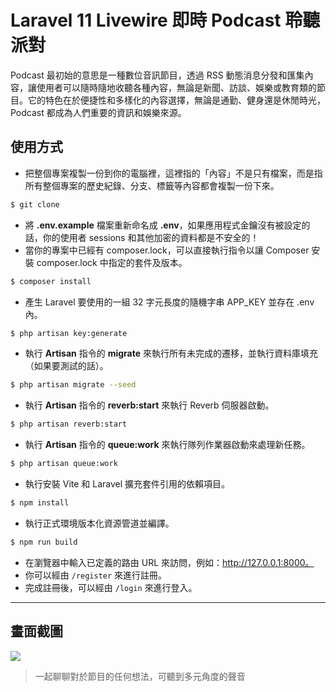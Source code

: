 # Laravel 11 Livewire 即時 Podcast 聆聽派對

Podcast 最初始的意思是一種數位音訊節目，透過 RSS 動態消息分發和匯集內容，讓使用者可以隨時隨地收聽各種內容，無論是新聞、訪談、娛樂或教育類的節目。它的特色在於便捷性和多樣化的內容選擇，無論是通勤、健身還是休閒時光，Podcast 都成為人們重要的資訊和娛樂來源。

## 使用方式
- 把整個專案複製一份到你的電腦裡，這裡指的「內容」不是只有檔案，而是指所有整個專案的歷史紀錄、分支、標籤等內容都會複製一份下來。
```sh
$ git clone
```
- 將 __.env.example__ 檔案重新命名成 __.env__，如果應用程式金鑰沒有被設定的話，你的使用者 sessions 和其他加密的資料都是不安全的！
- 當你的專案中已經有 composer.lock，可以直接執行指令以讓 Composer 安裝 composer.lock 中指定的套件及版本。
```sh
$ composer install
```
- 產生 Laravel 要使用的一組 32 字元長度的隨機字串 APP_KEY 並存在 .env 內。
```sh
$ php artisan key:generate
```
- 執行 __Artisan__ 指令的 __migrate__ 來執行所有未完成的遷移，並執行資料庫填充（如果要測試的話）。
```sh
$ php artisan migrate --seed
```
- 執行 __Artisan__ 指令的 __reverb:start__ 來執行 Reverb 伺服器啟動。
```sh
$ php artisan reverb:start
```
- 執行 __Artisan__ 指令的 __queue:work__ 來執行隊列作業器啟動來處理新任務。
```sh
$ php artisan queue:work
```
- 執行安裝 Vite 和 Laravel 擴充套件引用的依賴項目。
```sh
$ npm install
```
- 執行正式環境版本化資源管道並編譯。
```sh
$ npm run build
```
- 在瀏覽器中輸入已定義的路由 URL 來訪問，例如：http://127.0.0.1:8000。
- 你可以經由 `/register` 來進行註冊。
- 完成註冊後，可以經由 `/login` 來進行登入。

----

## 畫面截圖
![](https://i.imgur.com/ocGRuCA.gif)
> 一起聊聊對於節目的任何想法，可聽到多元角度的聲音
